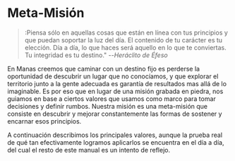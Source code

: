 # Meta-Misión
> :Piensa sólo en aquellas cosas que están en línea
con tus principios y que puedan soportar la luz del día.
El contenido de tu carácter es tu elección.
Día a día, lo que haces
será aquello en lo que te conviertas.
Tu integridad es tu destino."
> --<cite>Heráclito de Éfeso</cite>

En Manas creemos que caminar con un destino fijo es perderse la oportunidad de descubrir un lugar que no conocíamos, y que explorar el territorio junto a la gente adecuada es garantía de resultados mas allá de lo imaginable. Es por eso que en lugar de una misión grabada en piedra, nos guiamos en base a ciertos valores que usamos como marco para tomar decisiones y definir rumbos. Nuestra misión es una meta-misión que consiste en descubrir y mejorar constantemente las formas de sostener y encarnar esos principios.

A continuación describimos los principales valores, aunque la prueba real de qué tan efectivamente logramos aplicarlos se encuentra en el día a día, del cual el resto de este manual es un intento de reflejo.
